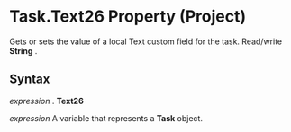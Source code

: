 
# Task.Text26 Property (Project)

Gets or sets the value of a local Text custom field for the task. Read/write  **String** .


## Syntax

 _expression_ . **Text26**

 _expression_ A variable that represents a **Task** object.

